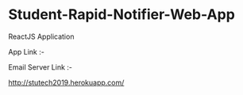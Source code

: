 # Student-Rapid-Notifier-Web-App
ReactJS Application

App Link :-



Email Server Link :-

http://stutech2019.herokuapp.com/
